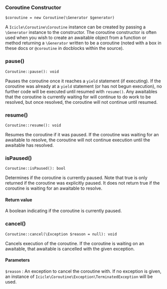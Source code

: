 ### Coroutine Constructor

    $coroutine = new Coroutine(\Generator $generator)

A `Icicle\Coroutine\Coroutine` instance can be created by passing a `\Generator` instance to the constructor. The coroutine constructor is often used when you wish to create an awaitable object from a function or method returning a `\Generator` written to be a coroutine (noted with a box in these docs or `@coroutine` in docblocks within the source).


### pause()

    Coroutine::pause(): void

Pauses the coroutine once it reaches a `yield` statement (if executing). If the coroutine was already at a `yield` statement (or has not begun execution), no further code will be executed until resumed with `resume()`. Any awaitables that the coroutine is currently waiting for will continue to do work to be resolved, but once resolved, the coroutine will not continue until resumed.


### resume()

    Coroutine::resume(): void

Resumes the coroutine if it was paused. If the coroutine was waiting for an awaitable to resolve, the coroutine will not continue execution until the awaitable has resolved.


### isPaused()

    Coroutine::isPaused(): bool

Determines if the coroutine is currently paused. Note that true is only returned if the coroutine was explicitly paused. It does not return true if the coroutine is waiting for an awaitable to resolve.

#### Return value
A boolean indicating if the coroutine is currently paused.


### cancel()

    Coroutine::cancel(\Exception $reason = null): void

Cancels execution of the coroutine. If the coroutine is waiting on an awaitable, that awaitable is cancelled with the given exception.

#### Parameters
`$reason`
:   An exception to cancel the coroutine with. If no exception is given, an instance of `Icicle\Coroutine\Exception\TerminatedException` will be used.
